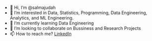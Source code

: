 - 👋 Hi, I’m @salmajudah
- 👀 I’m interested in Data, Statistics, Programming, Data Engineering, Analytics, and ML Engineering.
- 🌱 I’m currently learning Data Engineering
- 💞️ I’m looking to collaborate on Bussiness and Research Projects
- 📫 How to reach me? [LinkedIn](https://www.linkedin.com/in/salmagouda/)

<!---
salmagouda/salmagouda is a ✨ special ✨ repository because its `README.md` (this file) appears on your GitHub profile.
You can click the Preview link to take a look at your changes.
--->
